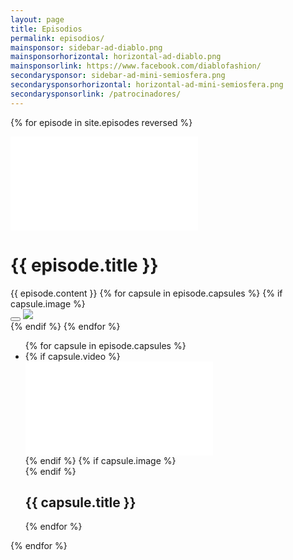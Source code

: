 ```yaml
---
layout: page
title: Episodios
permalink: episodios/
mainsponsor: sidebar-ad-diablo.png
mainsponsorhorizontal: horizontal-ad-diablo.png
mainsponsorlink: https://www.facebook.com/diablofashion/
secondarysponsor: sidebar-ad-mini-semiosfera.png
secondarysponsorhorizontal: horizontal-ad-mini-semiosfera.png
secondarysponsorlink: /patrocinadores/
---
```

 
{% for episode in site.episodes reversed %}
<div class="episodio">
	<div class="main_video">
		<iframe src="{{ episode.video }}" frameborder="0" allowfullscreen></iframe>
	</div>
    <h1>{{ episode.title }}</h1>
	{{ episode.content }}
    {% for capsule in episode.capsules %}
      {% if capsule.image %} 
			<div class="remodal" data-remodal-id="modal{{ capsule.id }}" data-remodal-action="confirm">
				<button data-remodal-action="close" class="remodal-close"></button>
				<img src="{{ site.baseurl }}images/locaciones/{{ capsule.image }}">
			</div>
	  {% endif %}
	{% endfor %}
	<ul class="capsulas">
    	{% for capsule in episode.capsules %}
		<li>
			{% if capsule.video %}
			<div class="cap_episode">
				<iframe src="{{ capsule.video }}" frameborder="0" allowfullscreen></iframe>
			</div>
			{% endif %}
			{% if capsule.image %}  
			<a data-remodal-target="modal{{ capsule.id }}">
				<div class="cap_episode" style="background-image: url({{ site.baseurl }}images/episodios/{{ capsule.image }})">
					<!--	<img src="{{ site.baseurl }}images/episodios/{{ capsule.image }}">-->
				</div>
			</a>
			{% endif %}
			<h2>{{ capsule.title }}</h2>
		</li>
		{% endfor %}
	</ul>
</div>
{% endfor %}